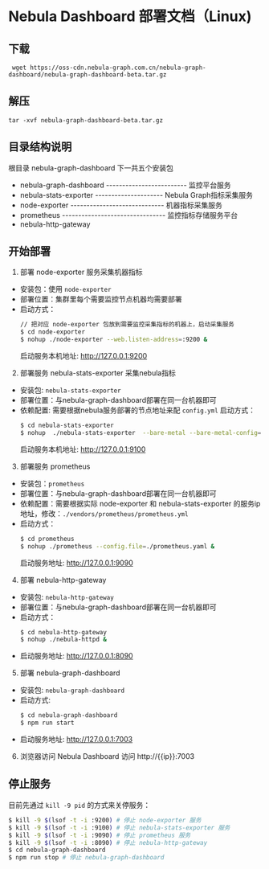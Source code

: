 # Nebula Dashboard 部署文档（Linux)

## 下载
` wget https://oss-cdn.nebula-graph.com.cn/nebula-graph-dashboard/nebula-graph-dashboard-beta.tar.gz`

## 解压
`tar -xvf nebula-graph-dashboard-beta.tar.gz`


## 目录结构说明
根目录 nebula-graph-dashboard 下一共五个安装包
- nebula-graph-dashboard ------------------------- 监控平台服务
- nebula-stats-exporter --------------------- Nebula Graph指标采集服务
- node-exporter ----------------------------- 机器指标采集服务
- prometheus -------------------------------- 监控指标存储服务平台
- nebula-http-gateway


## 开始部署

1. 部署 node-exporter 服务采集机器指标
- 安装包：使用 `node-exporter`
- 部署位置：集群里每个需要监控节点机器均需要部署
- 启动方式：
  ```bash
  // 把对应 node-exporter 包放到需要监控采集指标的机器上，启动采集服务
  $ cd node-exporter
  $ nohup ./node-exporter --web.listen-address=:9200 &
  ```
  启动服务本机地址: http://127.0.0.1:9200

2. 部署服务 nebula-stats-exporter 采集nebula指标
- 安装包: `nebula-stats-exporter`
- 部署位置：与nebula-graph-dashboard部署在同一台机器即可
- 依赖配置: 需要根据nebula服务部署的节点地址来配 `config.yml`
  启动方式：
  ```bash
  $ cd nebula-stats-exporter
  $ nohup  ./nebula-stats-exporter  --bare-metal --bare-metal-config=./config.yaml &
  ```
  启动服务本机地址: http://127.0.0.1:9100

3. 部署服务 prometheus
- 安装包：`prometheus`
- 部署位置：与nebula-graph-dashboard部署在同一台机器即可
- 依赖配置：需要根据实际 node-exporter 和 nebula-stats-exporter 的服务ip地址，修改：`./vendors/prometheus/prometheus.yml`
- 启动方式：
  ```bash
  $ cd prometheus
  $ nohup ./prometheus --config.file=./prometheus.yaml &
  ```
  启动服务地址: http://127.0.0.1:9090

4. 部署 nebula-http-gateway
- 安装包: `nebula-http-gateway`
- 部署位置：与nebula-graph-dashboard部署在同一台机器即可
- 启动方式：
  ```bash
  $ cd nebula-http-gateway
  $ nohup ./nebula-httpd &
  ```
- 启动服务地址: http://127.0.0.1:8090

5. 部署 nebula-graph-dashboard
- 安装包: `nebula-graph-dashboard`
- 启动方式:
  ```bash
  $ cd nebula-graph-dashboard
  $ npm run start
  ```
- 启动服务地址: http://127.0.0.1:7003

6. 浏览器访问 Nebula Dashboard
访问 http://{{ip}}:7003


## 停止服务
目前先通过 `kill -9 pid` 的方式来关停服务：

```bash
$ kill -9 $(lsof -t -i :9200) # 停止 node-exporter 服务
$ kill -9 $(lsof -t -i :9100) # 停止 nebula-stats-exporter 服务
$ kill -9 $(lsof -t -i :9090) # 停止 prometheus 服务
$ kill -9 $(lsof -t -i :8090) # 停止 nebula-http-gateway
$ cd nebula-graph-dashboard
$ npm run stop # 停止 nebula-graph-dashboard
```


